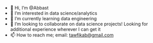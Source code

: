 - 👋 Hi, I’m @Abbast
- 👀 I’m interested in data science/analytics
- 🌱 I’m currently learning data engineering
- 💞️ I’m looking to collaborate on data science projects! Looking for additional experience wherever I can get it
- 📫 How to reach me; email: tawfikab@gmail.com
<!---
Abbast/Abbast is a ✨ special ✨ repository because its `README.md` (this file) appears on your GitHub profile.
You can click the Preview link to take a look at your changes.
--->
